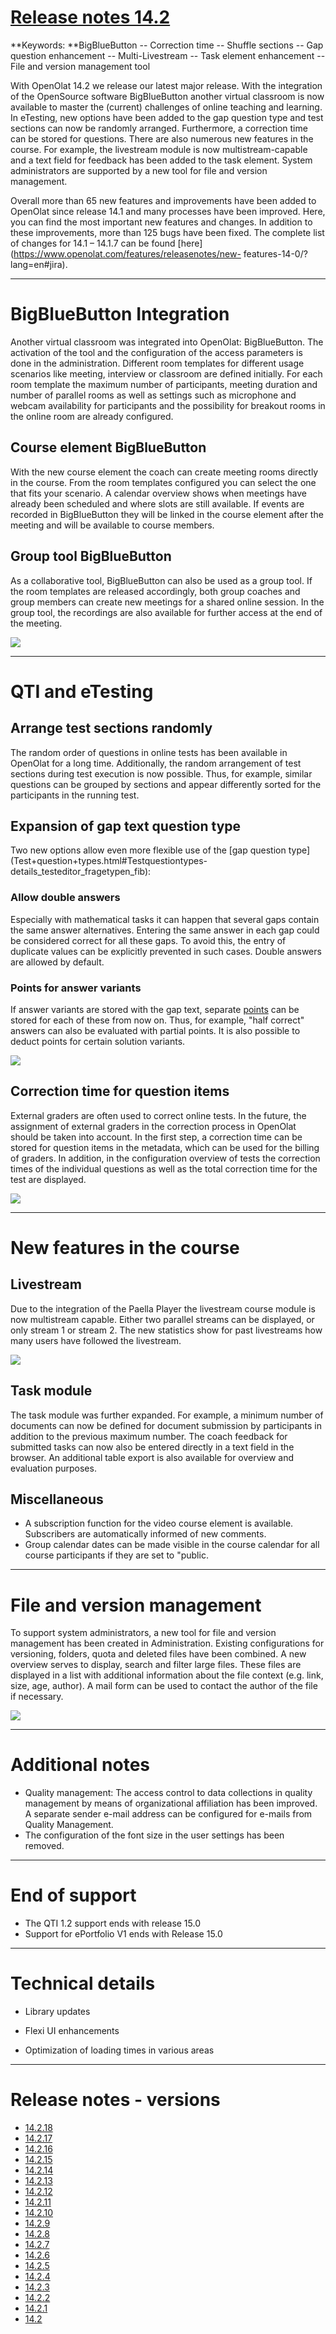 #  [Release notes 14.2](Release+notes+14.2.html)

**Keywords:  **BigBlueButton -- Correction time -- Shuffle sections -- Gap
question enhancement -- Multi-Livestream -- Task element enhancement -- File
and version management tool

  

With OpenOlat 14.2 we release our latest major release. With the integration
of the OpenSource software BigBlueButton another virtual classroom is now
available to master the (current) challenges of online teaching and learning.
In eTesting, new options have been added to the gap question type and test
sections can now be randomly arranged. Furthermore, a correction time can be
stored for questions. There are also numerous new features in the course. For
example, the livestream module is now multistream-capable and a text field for
feedback has been added to the task element. System administrators are
supported by a new tool for file and version management.

Overall more than 65 new features and improvements have been added to OpenOlat
since release 14.1 and many processes have been improved. Here, you can find
the most important new features and changes. In addition to these
improvements, more than 125 bugs have been fixed. The complete list of changes
for 14.1 – 14.1.7 can be found
[here](https://www.openolat.com/features/releasenotes/new-
features-14-0/?lang=en#jira).

  

  

* * *

  

# BigBlueButton Integration

Another virtual classroom was integrated into OpenOlat: BigBlueButton. The
activation of the tool and the configuration of the access parameters is done
in the administration. Different room templates for different usage scenarios
like meeting, interview or classroom are defined initially. For each room
template the maximum number of participants, meeting duration and number of
parallel rooms as well as settings such as microphone and webcam availability
for participants and the possibility for breakout rooms in the online room are
already configured.

## Course element BigBlueButton

With the new course element the coach can create meeting rooms directly in the
course. From the room templates configured you can select the one that fits
your scenario. A calendar overview shows when meetings have already been
scheduled and where slots are still available. If events are recorded in
BigBlueButton they will be linked in the course element after the meeting and
will be available to course members.

  

## Group tool BigBlueButton

As a collaborative tool, BigBlueButton can also be used as a group tool. If
the room templates are released accordingly, both group coaches and group
members can create new meetings for a shared online session. In the group
tool, the recordings are also available for further access at the end of the
meeting.

![](../../download/attachments/108600657/BBB_KBS_DE.png)

  

* * *

  

# QTI and eTesting

## Arrange test sections randomly

The random order of questions in online tests has been available in OpenOlat
for a long time. Additionally, the random arrangement of test sections during
test execution is now possible. Thus, for example, similar questions can be
grouped by sections and appear differently sorted for the participants in the
running test.

## Expansion of gap text question type

Two new options allow even more flexible use of the [gap question
type](Test+question+types.html#Testquestiontypes-
details_testeditor_fragetypen_fib):

### Allow double answers

Especially with mathematical tasks it can happen that several gaps contain the
same answer alternatives. Entering the same answer in each gap could be
considered correct for all these gaps. To avoid this, the entry of duplicate
values can be explicitly prevented in such cases. Double answers are allowed
by default.

### Points for answer variants

If answer variants are stored with the gap text, separate
[points](Configure+test+questions.html#Configuretestquestions-_tab_score) can
be stored for each of these from now on. Thus, for example, "half correct"
answers can also be evaluated with partial points. It is also possible to
deduct points for certain solution variants.

  

  

![](../../download/attachments/108600657/Gaptext_neue_Optionen_EN.png)

## Correction time for question items

External graders are often used to correct online tests. In the future, the
assignment of external graders in the correction process in OpenOlat should be
taken into account. In the first step, a correction time can be stored for
question items in the metadata, which can be used for the billing of graders.
In addition, in the configuration overview of tests the correction times of
the individual questions as well as the total correction time for the test are
displayed.

  

  

![](../../download/attachments/108600657/Korrekturzeit_EN.png)

  

* * *

  

# New features in the course

## Livestream

Due to the integration of the Paella Player the livestream course module is
now multistream capable. Either two parallel streams can be displayed, or only
stream 1 or stream 2. The new statistics show for past livestreams how many
users have followed the livestream.

![](../../download/attachments/108600657/Multi-Livestream_EN.png)

## Task module

The task module was further expanded. For example, a minimum number of
documents can now be defined for document submission by participants in
addition to the previous maximum number. The coach feedback for submitted
tasks can now also be entered directly in a text field in the browser. An
additional table export is also available for overview and evaluation
purposes.

## Miscellaneous

  * A subscription function for the video course element is available. Subscribers are automatically informed of new comments.
  * Group calendar dates can be made visible in the course calendar for all course participants if they are set to "public.

  

* * *

  

# File and version management

To support system administrators, a new tool for file and version management
has been created in Administration. Existing configurations for versioning,
folders, quota and deleted files have been combined. A new overview serves to
display, search and filter large files. These files are displayed in a list
with additional information about the file context (e.g. link, size, age,
author). A mail form can be used to contact the author of the file if
necessary.

![](../../download/attachments/108600657/File%20management%20EN.png)

  

* * *

  

# Additional notes

  * Quality management: The access control to data collections in quality management by means of organizational affiliation has been improved. A separate sender e-mail address can be configured for e-mails from Quality Management.
  * The configuration of the font size in the user settings has been removed.

  

* * *

  

# End of support

  * The QTI 1.2 support ends with release 15.0
  * Support for ePortfolio V1 ends with Release 15.0

  

* * *

  

# Technical details

  * Library updates

  * Flexi UI enhancements
  * Optimization of loading times in various areas

  

* * *

  

# Release notes - versions

  * [14.2.18](https://jira.openolat.org/secure/ReleaseNote.jspa?projectId=10000&version=16934)
  * [14.2.17](https://jira.openolat.org/secure/ReleaseNote.jspa?projectId=10000&version=16931)
  * [14.2.16](https://jira.openolat.org/secure/ReleaseNote.jspa?projectId=10000&version=16930)
  * [14.2.15](https://jira.openolat.org/secure/ReleaseNote.jspa?projectId=10000&version=16928)
  * [14.2.14](https://jira.openolat.org/secure/ReleaseNote.jspa?projectId=10000&version=16926)
  * [14.2.13](https://jira.openolat.org/secure/ReleaseNote.jspa?projectId=10000&version=16924)
  * [14.2.12](https://jira.openolat.org/secure/ReleaseNote.jspa?projectId=10000&version=16920)
  * [14.2.11](https://jira.openolat.org/secure/ReleaseNote.jspa?projectId=10000&version=16918)
  * [14.2.10](https://jira.openolat.org/secure/ReleaseNote.jspa?projectId=10000&version=16917)
  * [14.2.9](https://jira.openolat.org/secure/ReleaseNote.jspa?projectId=10000&version=16915)
  * [14.2.8](https://jira.openolat.org/secure/ReleaseNote.jspa?projectId=10000&version=16912)
  * [14.2.7](https://jira.openolat.org/secure/ReleaseNote.jspa?projectId=10000&version=16911)
  * [14.2.6](https://jira.openolat.org/secure/ReleaseNote.jspa?projectId=10000&version=16910)
  * [14.2.5](https://jira.openolat.org/secure/ReleaseNote.jspa?projectId=10000&version=16909)
  * [14.2.4](https://jira.openolat.org/secure/ReleaseNote.jspa?projectId=10000&version=16908)
  * [14.2.3](https://jira.openolat.org/secure/ReleaseNote.jspa?projectId=10000&version=16907)
  * [14.2.2](https://jira.openolat.org/secure/ReleaseNote.jspa?projectId=10000&version=16906)
  * [14.2.1](https://jira.openolat.org/secure/ReleaseNote.jspa?projectId=10000&version=16905)
  * [14.2](https://jira.openolat.org/secure/ReleaseNote.jspa?projectId=10000&version=16701)

  

